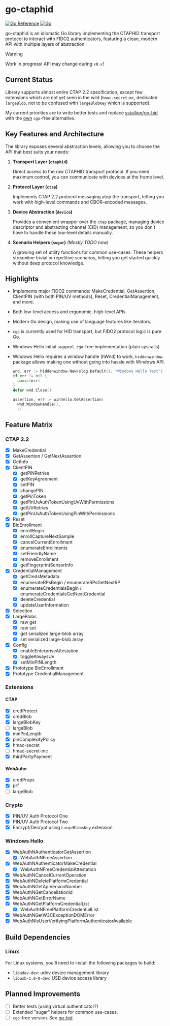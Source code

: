 # go-ctaphid

[![Go Reference](https://pkg.go.dev/badge/github.com/go-ctap/ctaphid.svg)](https://pkg.go.dev/github.com/go-ctap/ctaphid)
[![Go](https://github.com/go-ctap/ctaphid/actions/workflows/go.yml/badge.svg)](https://github.com/go-ctap/ctaphid/actions/workflows/go.yml)

go-ctaphid is an idiomatic Go library implementing the CTAPHID transport protocol to interact with FIDO2 authenticators,
featuring a clean, modern API with multiple layers of abstraction.

> [!WARNING]
> Work in progress! API may change during `v0.x`!

## Current Status

Library supports almost entire CTAP 2.2 specification, except few extensions which are not yet seen in the wild
(`hmac-secret-mc`, dedicated `largeBlob`, not to be confused with `largeBlobKey` which is supported).

My current priorities are to write better tests and replace [sstallion/go-hid](https://github.com/sstallion/go-hid)
with the [own](https://github.com/go-ctap/hid) `cgo`-free alternative.

## Key Features and Architecture

The library exposes several abstraction levels, allowing you to choose the API that best suits your needs:

1. **Transport Layer (`ctaphid`)**

   Direct access to the raw CTAPHID transport protocol. If you need maximum control, you can communicate with devices
   at the frame level.

2. **Protocol Layer (`ctap`)**

   Implements CTAP 2.2 protocol messaging atop the transport, letting you work with high-level commands and
   CBOR-encoded messages.

3. **Device Abstraction (`device`)**

   Provides a convenient wrapper over the `ctap` package, managing device descriptor and abstracting channel (CID)
   management, so you don’t have to handle these low-level details manually.

4. **Scenario Helpers (`sugar`)** _(Mostly TODO now)_

   A growing set of utility functions for common use-cases. These helpers streamline trivial or repetitive
   scenarios, letting you get started quickly without deep protocol knowledge.

## Highlights

- Implements major FIDO2 commands: MakeCredential, GetAssertion, ClientPIN (with both PIN/UV methods),
  Reset, CredentialManagement, and more.
- Both low-level access and ergonomic, high-level APIs.
- Modern Go design, making use of language features like iterators.
- `cgo` is currently used for HID transport, but FIDO2 protocol logic is pure Go.
- Windows Hello initial support. `cgo`-free implementation (plain syscalls).
- Windows Hello requires a window handle (hWnd) to work, `hiddenwindow` package allows making
  one without going into hassle with Windows API.

  ```go
  wnd, err := hiddenwindow.New(slog.Default(), "Windows Hello Test")
  if err != nil {
  	panic(err)
  }
  defer wnd.Close()

  assertion, err := winhello.GetAssertion(
  	wnd.WindowHandle(),
  	// ...
  ```

## Feature Matrix

### CTAP 2.2

- [x] MakeCredential
- [x] GetAssertion / GetNextAssertion
- [x] GetInfo
- [x] ClientPIN
  - [x] getPINRetries
  - [x] getKeyAgreement
  - [x] setPIN
  - [x] changePIN
  - [x] getPinToken
  - [x] getPinUvAuthTokenUsingUvWithPermissions
  - [x] getUVRetries
  - [x] getPinUvAuthTokenUsingPinWithPermissions
- [x] Reset
- [x] BioEnrollment
  - [x] enrollBegin
  - [x] enrollCaptureNextSample
  - [x] cancelCurrentEnrollment
  - [x] enumerateEnrollments
  - [x] setFriendlyName
  - [x] removeEnrollment
  - [x] getFingerprintSensorInfo
- [x] CredentialManagement
  - [x] getCredsMetadata
  - [x] enumerateRPsBegin / enumerateRPsGetNextRP
  - [x] enumerateCredentialsBegin / enumerateCredentialsGetNextCredential
  - [x] deleteCredential
  - [x] updateUserInformation
- [x] Selection
- [x] LargeBlobs
  - [x] raw get
  - [x] raw set
  - [x] get serialized large-blob array
  - [x] set serialized large-blob array
- [x] Config
  - [x] enableEnterpriseAttestation
  - [x] toggleAlwaysUv
  - [x] setMinPINLength
- [x] Prototype BioEnrollment
- [x] Prototype CredentialManagement

### Extensions

#### CTAP

- [x] credProtect
- [x] credBlob
- [x] largeBlobKey
- [ ] largeBlob
- [x] minPinLength
- [x] pinComplexityPolicy
- [x] hmac-secret
- [ ] hmac-secret-mc
- [x] thirdPartyPayment

#### WebAuhn

- [x] credProps
- [x] prf
- [ ] largeBlob

### Crypto

- [x] PIN/UV Auth Protocol One
- [x] PIN/UV Auth Protocol Two
- [x] Encrypt/Decrypt using `LargeBlobsKey` extension

### Windows Hello

- [x] WebAuthNAuthenticatorGetAssertion
  - [x] WebAuthNFreeAssertion
- [x] WebAuthNAuthenticatorMakeCredential
  - [x] WebAuthNFreeCredentialAttestation
- [x] WebAuthNCancelCurrentOperation
- [x] WebAuthNDeletePlatformCredential
- [x] WebAuthNGetApiVersionNumber
- [x] WebAuthNGetCancellationId
- [x] WebAuthNGetErrorName
- [x] WebAuthNGetPlatformCredentialList
  - [x] WebAuthNFreePlatformCredentialList
- [x] WebAuthNGetW3CExceptionDOMError
- [x] WebAuthNIsUserVerifyingPlatformAuthenticatorAvailable

## Build Dependencies

### Linux
For Linux systems, you'll need to install the following packages to build:
- `libudev-dev`: udev device management library
- `libusb-1.0-0-dev`: USB device access library

## Planned Improvements

- [ ] Better tests (using virtual authenticator?)
- [ ] Extended "sugar" helpers for common use-cases.
- [ ] `cgo`-free version. See [go-hid](https://github.com/go-ctap/hid).
